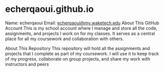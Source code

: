 # echerqaoui.github.io
Name: echerqaoui
Email: echerqaoui@my.waketech.edu
About This GitHub Account
This is my school account where I manage and store all the code, assignments, and projects I work on for my classes. It serves as a central place for all my coursework and collaboration with others.

About This Repository
This repository will hold all the assignments and projects that I complete as part of my coursework. I will use it to keep track of my progress, collaborate on group projects, and share my work with instructors and peers